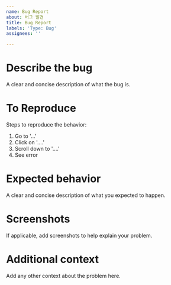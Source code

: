 ```yaml
---
name: Bug Report
about: 버그 발견
title: Bug Report
labels: 'Type: Bug'
assignees: ''

---
```


# Describe the bug

A clear and concise description of what the bug is.

# To Reproduce

Steps to reproduce the behavior:

1. Go to '...'
2. Click on '....'
3. Scroll down to '....'
4. See error

# Expected behavior

A clear and concise description of what you expected to happen.

# Screenshots

If applicable, add screenshots to help explain your problem.

# Additional context

Add any other context about the problem here.
